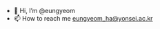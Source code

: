 - 👋 Hi, I’m @eungyeom
- 📫 How to reach me eungyeom_ha@yonsei.ac.kr

<!---
eungyeom/eungyeom is a ✨ special ✨ repository because its `README.md` (this file) appears on your GitHub profile.
You can click the Preview link to take a look at your changes.
--->
